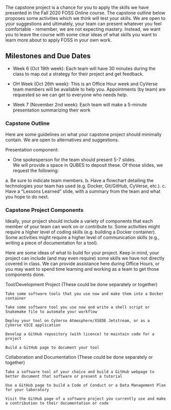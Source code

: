 The capstone project is a chance for you to apply the skills we have presented in the Fall 2020 FOSS Online course. The capstone outline below proposes some activities which we think will test your skills. We are open to your suggestions and ultimately, your team can present whatever you feel comfortable - remember, we are not expecting mastery. Instead, we want you to leave the course with some clear ideas of what skills you want to learn more about to apply FOSS in your own work.

## Milestones and Due Dates

- Week 6 (Oct 19th week): Each team will have 30 minutes during the class to map out a strategy for their project and get feedback. 

- OH Week (Oct 26th week): This is an Office Hour week and CyVerse team members will be available to help you. Appointments (by team) are requested so we can get to everyone who needs help.

- Week 7 (November 2nd week): Each team will make a 5-minute presentation summarizing their work 


 

### Capstone Outline 

Here are some guidelines on what your capstone project should minimally contain. We are open to alternatives and suggestions. 

Presentation component: 
- One spokesperson for the team should present 5-7 slides.  
  We will provide a space in QUBES to deposit these. Of those slides, we request the following: 

a. Be sure to indicate team members. 
b. Have a flowchart detailing the technologies your team has used (e.g. Docker, Git/GitHub, CyVerse, etc.).
c. Have a “Lessons Learned” slide, with a summary from the team and what you hope to do next.


### Capstone Project Components 

Ideally, your project should include a variety of components that each member of your team can work on or contribute to. Some activities might require a higher level of coding skills (e.g. building a Docker container). Some activities might require a higher level of communication skills (e.g., writing a piece of documentation for a tool).

Here are some ideas of what to build for your project. Keep in mind, your project can include (and may even require) some skills we have not directly covered in class. We can provide assistance here during Office Hours, or you may want to spend time learning and working as a team to get those components done. 

Tool/Development Project  (These could be done separately or together) 

    Take some software tools that you use now and make them into a Docker container

    Take some software tool you use now and write a shell script or Snakemake file to automate your workflow 

    Deploy your tool on CyVerse Atmosphere/XSEDE Jetstream, or as a CyVerse VICE application 

    Develop a GitHub repository (with licence) to maintain code for a project 

    Build a GitHub page to document your tool

Collaboration and Documentation  (These could be done separately or together) 

    Take a software tool of your choice and build a GitHub webpage to better document that software or present a tutorial 

    Use a GitHub page to build a Code of Conduct or a Data Management Plan for your laboratory 

    Visit the GitHub page of a software project you currently use and make a contribution to their documentation or code 
